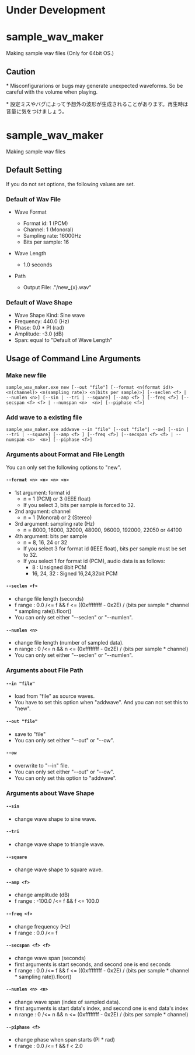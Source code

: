 # Under Development

# sample_wav_maker
Making sample wav files
(Only for 64bit OS.)

## Caution
\* Misconfigurarions or bugs may generate unexpected waveforms. So be careful with the volume when playing.

\* 設定ミスやバグによって予想外の波形が生成されることがあります。再生時は音量に気をつけましょう。

# sample_wav_maker
Making sample wav files

## Default Setting
If you do not set options, the following values are set.

### Default of Wav File
* Wave Format
    * Format id: 1 (PCM)
    * Channel: 1 (Monoral)
    * Sampling rate: 16000Hz
    * Bits per sample: 16

* Wave Length
    * 1.0 seconds

* Path
    * Output File: ."/new_{x}.wav"

### Default of Wave Shape
* Wave Shape Kind: Sine wave
* Frequency: 440.0 (Hz)
* Phase: 0.0 * PI (rad)
* Amplitude: -3.0 (dB)
* Span: equal to "Default of Wave Length"



## Usage of Command Line Arguments
### Make new file
```
sample_wav_maker.exe new [--out "file"] [--format <n(format id)> <n(channel)> <n(sampling rate)> <n(bits per sample)>] [--seclen <f> | --numlen <n>] [--sin | --tri | --square] [--amp <f> ] [--freq <f>] [--secspan <f> <f> | --numspan <n>  <n>] [--piphase <f>]
```

### Add wave to a existing file
```
sample_wav_maker.exe addwave --in "file" [--out "file"| --ow] [--sin | --tri | --square] [--amp <f> ] [--freq <f>] [--secspan <f> <f> | --numspan <n>  <n>] [--piphase <f>]
```

### Arguments about Format and File Length
You can only set the following options to "new".
#### `--format <n> <n> <n> <n>`
* 1st argument: format id
    * n = 1 (PCM) or 3 (IEEE float)
    * If you select 3, bits per sample is forced to 32.
* 2nd argument: channel
    * n = 1 (Monoral) or 2 (Stereo)
* 3rd argument: sampling rate (Hz)
    * n = 8000, 16000, 32000, 48000, 96000, 192000, 22050 or 44100
* 4th argument: bits per sample
    * n = 8, 16, 24 or 32
    * If you select 3 for format id (IEEE float), bits per sample must be set to 32.
    * If you select 1 for format id (PCM), audio data is as follows:
        * 8 : Unsigned 8bit PCM
        * 16, 24, 32 : Signed 16,24,32bit PCM

#### `--seclen <f>`
* change file length (seconds)
* f range : 0.0 /<= f && f \<= ((0xffffffff - 0x2E) / (bits per sample * channel * sampling rate)).floor()
* You can only set either "--seclen" or "--numlen".

#### `--numlen <n>`
* change file length (number of sampled data).
* n range : 0 /<= n && n \<= (0xffffffff - 0x2E) / (bits per sample * channel)
* You can only set either "--seclen" or "--numlen".

### Arguments about File Path
#### `--in "file"`
* load from "file" as source waves.
* You have to set this option when "addwave". And you can not set this to "new".

#### `--out "file"`
* save to "file"
* You can only set either "--out" or "--ow".

#### `--ow`
* overwrite to "--in" file.
* You can only set either "--out" or "--ow".
* You can only set this option to "addwave".


### Arguments about Wave Shape
#### `--sin`
* change wave shape to sine wave.

#### `--tri`
* change wave shape to triangle wave.

#### `--square`
* change wave shape to square wave.

#### `--amp <f>`
* change amplitude (dB)
* f range : -100.0 /<= f && f \<= 100.0

#### `--freq <f>`
* change frequency (Hz)
* f range : 0.0 /<= f

#### `--secspan <f> <f>`
* change wave span (seconds)
* first arguments is start seconds, and second one is end seconds
* f range : 0.0 /<= f && f \<= ((0xffffffff - 0x2E) / (bits per sample * channel * sampling rate)).floor()

#### `--numlen <n> <n>`
* change wave span (index of sampled data).
* first arguments is start data's index, and second one is end data's index
* n range : 0 /<= n && n \<= (0xffffffff - 0x2E) / (bits per sample * channel)

#### `--piphase <f>`
* change phase when span starts (PI * rad)
* f range : 0.0 /<= f && f \< 2.0





